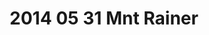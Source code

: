 ---
layout: blog
title: 2014 05 31 Mnt  Rainer
category: blog
lat: 46.91025
lng: -121.53709
altitude: 1162.12
image: https://s3-us-west-2.amazonaws.com/worldcup14/2014-05-31 12:16:16 PDT.jpg
observation: 20140531121616PDT
---